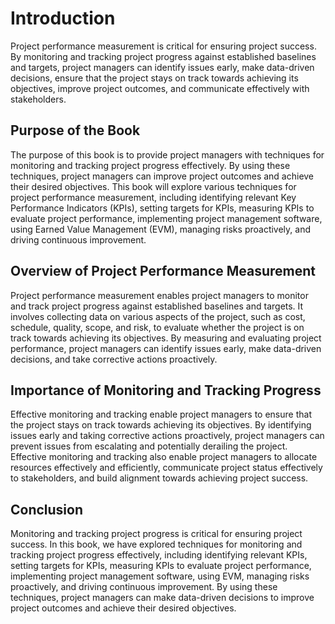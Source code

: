 Introduction
============

Project performance measurement is critical for ensuring project success. By monitoring and tracking project progress against established baselines and targets, project managers can identify issues early, make data-driven decisions, ensure that the project stays on track towards achieving its objectives, improve project outcomes, and communicate effectively with stakeholders.

Purpose of the Book
-------------------

The purpose of this book is to provide project managers with techniques for monitoring and tracking project progress effectively. By using these techniques, project managers can improve project outcomes and achieve their desired objectives. This book will explore various techniques for project performance measurement, including identifying relevant Key Performance Indicators (KPIs), setting targets for KPIs, measuring KPIs to evaluate project performance, implementing project management software, using Earned Value Management (EVM), managing risks proactively, and driving continuous improvement.

Overview of Project Performance Measurement
-------------------------------------------

Project performance measurement enables project managers to monitor and track project progress against established baselines and targets. It involves collecting data on various aspects of the project, such as cost, schedule, quality, scope, and risk, to evaluate whether the project is on track towards achieving its objectives. By measuring and evaluating project performance, project managers can identify issues early, make data-driven decisions, and take corrective actions proactively.

Importance of Monitoring and Tracking Progress
----------------------------------------------

Effective monitoring and tracking enable project managers to ensure that the project stays on track towards achieving its objectives. By identifying issues early and taking corrective actions proactively, project managers can prevent issues from escalating and potentially derailing the project. Effective monitoring and tracking also enable project managers to allocate resources effectively and efficiently, communicate project status effectively to stakeholders, and build alignment towards achieving project success.

Conclusion
----------

Monitoring and tracking project progress is critical for ensuring project success. In this book, we have explored techniques for monitoring and tracking project progress effectively, including identifying relevant KPIs, setting targets for KPIs, measuring KPIs to evaluate project performance, implementing project management software, using EVM, managing risks proactively, and driving continuous improvement. By using these techniques, project managers can make data-driven decisions to improve project outcomes and achieve their desired objectives.
